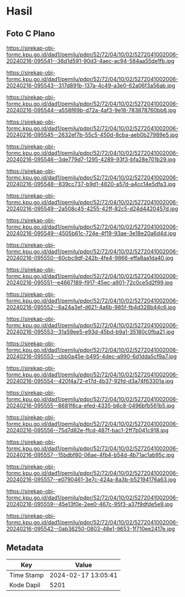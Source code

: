 # Hasil

## Foto C Plano

https://sirekap-obj-formc.kpu.go.id/dad1/pemilu/pdpr/52/72/04/10/02/5272041002006-20240216-095541--36d1d591-90d3-4aec-ac94-584aa55de1fb.jpg

https://sirekap-obj-formc.kpu.go.id/dad1/pemilu/pdpr/52/72/04/10/02/5272041002006-20240216-095543--317d891b-137a-4c49-a3e0-62a06f3a56ab.jpg

https://sirekap-obj-formc.kpu.go.id/dad1/pemilu/pdpr/52/72/04/10/02/5272041002006-20240216-095544--a558f69b-d72a-4af3-9e18-783878760bb6.jpg

https://sirekap-obj-formc.kpu.go.id/dad1/pemilu/pdpr/52/72/04/10/02/5272041002006-20240216-095545--2632ef7b-55c5-450d-8cba-aeb0b27989e5.jpg

https://sirekap-obj-formc.kpu.go.id/dad1/pemilu/pdpr/52/72/04/10/02/5272041002006-20240216-095546--3de779d7-1295-4289-93f3-bfa28e701b29.jpg

https://sirekap-obj-formc.kpu.go.id/dad1/pemilu/pdpr/52/72/04/10/02/5272041002006-20240216-095548--839cc737-b9d1-4820-a57d-a4cc14e5dfa3.jpg

https://sirekap-obj-formc.kpu.go.id/dad1/pemilu/pdpr/52/72/04/10/02/5272041002006-20240216-095549--2a508c45-4255-42ff-82c5-d24d4420457d.jpg

https://sirekap-obj-formc.kpu.go.id/dad1/pemilu/pdpr/52/72/04/10/02/5272041002006-20240216-095549--4505b61c-724e-4f19-93ae-3e18e20a6d4d.jpg

https://sirekap-obj-formc.kpu.go.id/dad1/pemilu/pdpr/52/72/04/10/02/5272041002006-20240216-095550--60cbc9df-242b-4fe4-9866-effa8aa1da40.jpg

https://sirekap-obj-formc.kpu.go.id/dad1/pemilu/pdpr/52/72/04/10/02/5272041002006-20240216-095551--e4667189-f917-45ec-a901-72c0ce5d2f99.jpg

https://sirekap-obj-formc.kpu.go.id/dad1/pemilu/pdpr/52/72/04/10/02/5272041002006-20240216-095552--6a24a3ef-d621-4a6b-985f-fb4d328b44c6.jpg

https://sirekap-obj-formc.kpu.go.id/dad1/pemilu/pdpr/52/72/04/10/02/5272041002006-20240216-095553--31a59ee5-e93d-45bd-b9a1-35180c0fba21.jpg

https://sirekap-obj-formc.kpu.go.id/dad1/pemilu/pdpr/52/72/04/10/02/5272041002006-20240216-095553--cbb0a45e-b495-4dec-a990-6d1dda5cf9a7.jpg

https://sirekap-obj-formc.kpu.go.id/dad1/pemilu/pdpr/52/72/04/10/02/5272041002006-20240216-095554--420f4a72-e17d-4b37-92fd-d3a74f63301a.jpg

https://sirekap-obj-formc.kpu.go.id/dad1/pemilu/pdpr/52/72/04/10/02/5272041002006-20240216-095555--8681f8ca-efed-4335-b6c8-0496bfb561b5.jpg

https://sirekap-obj-formc.kpu.go.id/dad1/pemilu/pdpr/52/72/04/10/02/5272041002006-20240216-095556--75d7d82e-ffcd-487f-bac1-2ff7b041c918.jpg

https://sirekap-obj-formc.kpu.go.id/dad1/pemilu/pdpr/52/72/04/10/02/5272041002006-20240216-095557--15bdbf80-06ae-4fb4-b54d-4b71ac1ab95c.jpg

https://sirekap-obj-formc.kpu.go.id/dad1/pemilu/pdpr/52/72/04/10/02/5272041002006-20240216-095557--e0790461-3e7c-424a-8a3b-b52194176a63.jpg

https://sirekap-obj-formc.kpu.go.id/dad1/pemilu/pdpr/52/72/04/10/02/5272041002006-20240216-095559--45e13f0e-2ee0-467c-95f3-a37f9dfde5e9.jpg

https://sirekap-obj-formc.kpu.go.id/dad1/pemilu/pdpr/52/72/04/10/02/5272041002006-20240216-095542--0ab36250-0803-48e1-9653-1f710ee2417e.jpg


## Metadata

| Key        | Value               |
| ---------- | ------------------- |
| Time Stamp | 2024-02-17 13:05:41 |
| Kode Dapil | 5201                |



